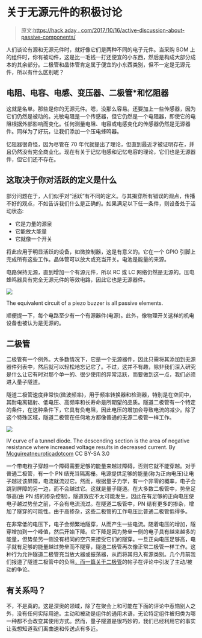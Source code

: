 # 关于无源元件的积极讨论

> 原文:[https://hack aday . com/2017/10/16/active-discussion-about-passive-components/](https://hackaday.com/2017/10/16/active-discussion-about-passive-components/)

人们谈论有源和无源元件时，就好像它们是两种不同的电子元件。当采购 BOM 上的组件时，你有被动件，这是比一毛钱一打还便宜的小东西，然后是构成大部分成本的其余部分。二极管和晶体管肯定属于便宜的小东西类别，但不一定是无源元件，所以有什么区别呢？

## 电阻、电容、电感、变压器、二极管*和忆阻器

这就是名单。那些是你的无源元件。嗯，没那么容易。还要加上一些传感器，因为它们仍然是被动的。光敏电阻是一个传感器，但它仍然是一个电阻器，即使它的电阻根据外部影响而变化。任何测量电阻、电容或电感变化的传感器仍然是无源器件。同样为了好玩，让我们添加一个压电蜂鸣器。

忆阻器很奇怪，因为尽管在 70 年代就提出了理论，但直到最近才被证明存在，并且仍然没有完全商业化。现在有关于记忆电感和记忆电容的理论，它们也是无源器件，但它们还不存在。

## 这取决于你对活跃的定义是什么

部分问题在于，人们似乎对“活跃”有不同的定义。与其揭穿所有错误的观点，传播不好的观点，不如告诉我们什么是正确的。如果满足以下任一条件，则设备处于活动状态:

*   它是力量的源泉
*   它能放大能量
*   它就像一个开关

将此应用于明显活跃的设备，如微控制器，这是有意义的。它在一个 GPIO 引脚上完成所有这些工作。晶体管可以放大或充当开关。电池是能量的来源。

电路保持无源，直到增加一个有源元件，所以 RC 或 LC 网络仍然是无源的。压电蜂鸣器具有完全无源元件的等效电路，因此它也是无源器件。

![](../Images/3979003960f2cd1a2893e3a0fcf9b9e0.png)

The equivalent circuit of a piezo buzzer is all passive elements.

顺便提一下，每个电路至少有一个有源器件(电源)。此外，像物理开关这样的机电设备也被认为是无源的。

## 二极管

二极管有一个例外。大多数情况下，它是一个无源器件，因此只需将其添加到无源器件列表中，然后就可以轻松地忘记它了。不过，这并不有趣，除非我们深入研究是什么让它有时对那个单一的、很少使用的异常活跃，而要做到这一点，我们必须进入量子隧道。

隧道二极管速度非常快(微波频率)，用于频率转换器和检测器，特别是在空间中，其耐电离辐射、低电压、高频率和长寿命是所期望的品质。隧道二极管有一个特定的条件，在这种条件下，它具有负电阻，因此电压的增加会导致电流的减少。除了这个特殊区域，隧道二极管在任何地方都像普通的无源二极管一样工作。

![](../Images/4b78941cc6cdcca663e732011784d9fc.png)

IV curve of a tunnel diode. The descending section is the area of negative resistance where increased voltage results in decreased current. By [Mcguireatneuroticadotcom](https://commons.wikimedia.org/w/index.php?curid=26038774) CC BY-SA 3.0

一个带电粒子穿越一个障碍需要足够的能量来越过障碍，否则它就不能穿越。对于普通二极管，有一个 PN 结充当隔离栅。电源提供足够的能量(称为正向电压)让电子越过该屏障，电流就流过它。然而，根据量子力学，有一个非零的概率，电子会跳到屏障的另一边，而不会越过它。这就是量子隧道。在大多数二极管中，势垒足够高(由 PN 结的掺杂控制)，隧道效应不太可能发生，因此在有足够的正向电压使电子越过势垒之前，不会有电流流过。在隧道二极管中，PN 结有更多的掺杂，增加了隧穿的可能性。由于高掺杂，这些二极管的工作电压比普通二极管低得多。

在非常低的电压下，电子会频繁地隧穿，从而产生一些电流。随着电压的增加，隧穿增加到一个峰值，然后开始下降。它下降是因为势垒一侧的电子具有越来越多的能量，但势垒另一侧没有相同的空穴来接受它们的隧穿。一旦正向电压足够高，电子就有足够的能量越过势垒而不隧穿，隧道二极管再次像正常二极管一样工作。这种行为允许隧道二极管充当放大器或振荡器，从而将其归入有源类别。几个月前我们报道了隧道二极管中的负阻[，而](https://hackaday.com/2017/03/21/negative-resistance-it-shouldnt-make-sense/)[一篇关于二极管](https://hackaday.com/2017/08/29/a-diode-by-any-other-name/)的帖子在评论中引发了主动/被动的争论。

## 有关系吗？

不，不是真的。这是深奥的领域，除了在聚会上和可能在下面的评论中惹恼别人之外，没有任何实际用途。主动和被动是组件的通用术语，无论特定组件被归类为哪一种都不会改变其使用方式。然而，量子隧道是很巧妙的，我们已经利用它的事实让我想知道我们离曲速和传送点有多近。